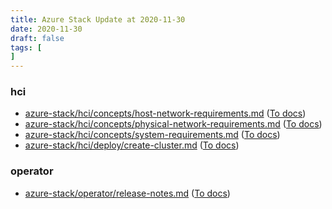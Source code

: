 ```yaml
---
title: Azure Stack Update at 2020-11-30
date: 2020-11-30
draft: false
tags: [
]
---
```


### hci
- [azure-stack/hci/concepts/host-network-requirements.md](https://github.com/MicrosoftDocs/azure-stack-docs/compare/875da2a..5c0703f#diff-09180cb567361735e35fe45b9edfa9c74df05e672ee2565ca20eea17e0d67472) ([To docs](https://docs.microsoft.com/en-us/azure-stack/hci/concepts/host-network-requirements?WT.mc_id=AZ-MVP-5003408))
- [azure-stack/hci/concepts/physical-network-requirements.md](https://github.com/MicrosoftDocs/azure-stack-docs/compare/875da2a..5c0703f#diff-495e0e7d4e76cc876e7c3600f26549d85785c58ed06bb6982006b422d1fac996) ([To docs](https://docs.microsoft.com/en-us/azure-stack/hci/concepts/physical-network-requirements?WT.mc_id=AZ-MVP-5003408))
- [azure-stack/hci/concepts/system-requirements.md](https://github.com/MicrosoftDocs/azure-stack-docs/compare/875da2a..5c0703f#diff-8393a98fd69eaa8eb25ffa8e0239e2120b26053a29822063bc8b89f5c5fa0f52) ([To docs](https://docs.microsoft.com/en-us/azure-stack/hci/concepts/system-requirements?WT.mc_id=AZ-MVP-5003408))
- [azure-stack/hci/deploy/create-cluster.md](https://github.com/MicrosoftDocs/azure-stack-docs/compare/875da2a..5c0703f#diff-2ecf308c634813758aecc17770ff275ec7c20bad184782c9d1818b31f08c0738) ([To docs](https://docs.microsoft.com/en-us/azure-stack/hci/deploy/create-cluster?WT.mc_id=AZ-MVP-5003408))
    
### operator
- [azure-stack/operator/release-notes.md](https://github.com/MicrosoftDocs/azure-stack-docs/compare/875da2a..5c0703f#diff-2135bea1e8ba86ced8f1132666bad8511311d8b2daf186e8f7bcee06513e1035) ([To docs](https://docs.microsoft.com/en-us/azure-stack/operator/release-notes?WT.mc_id=AZ-MVP-5003408))
    
